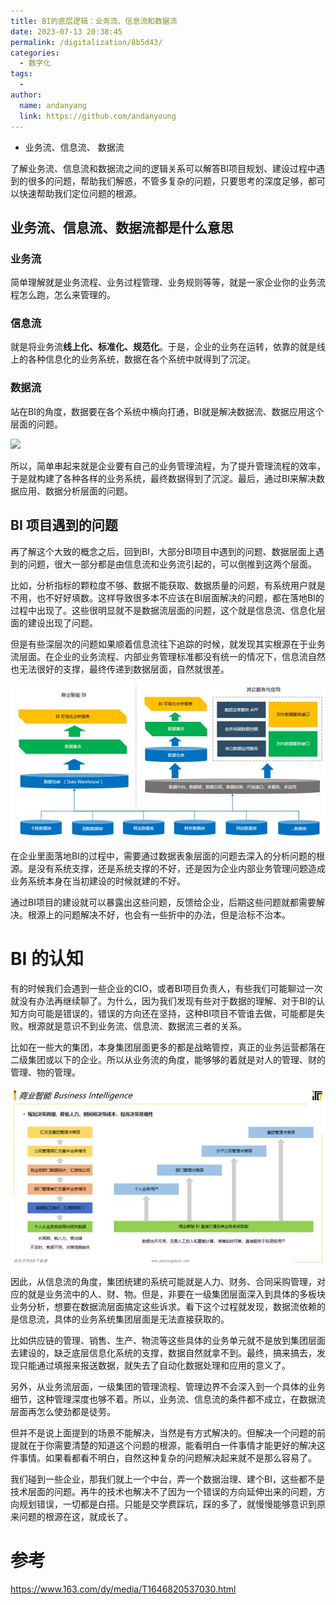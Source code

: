 ```yaml
---
title: BI的底层逻辑：业务流、信息流和数据流
date: 2023-07-13 20:38:45
permalink: /digitalization/8b5d43/
categories:
  - 数字化
tags:
  -
author:
  name: andanyang
  link: https://github.com/andanyoung
---
```


- 业务流、信息流、 数据流

了解业务流、信息流和数据流之间的逻辑关系可以解答BI项目规划、建设过程中遇到的很多的问题，帮助我们解惑，不管多复杂的问题，只要思考的深度足够，都可以快速帮助我们定位问题的根源。

## **业务流、信息流、数据流都是什么意思**

### 业务流

简单理解就是业务流程、业务过程管理、业务规则等等，就是一家企业你的业务流程怎么跑，怎么来管理的。

### 信息流

就是将业务流**线上化、标准化、规范化**。于是，企业的业务在运转，依靠的就是线上的各种信息化的业务系统，数据在各个系统中就得到了沉淀。

### 数据流

站在BI的角度，数据要在各个系统中横向打通，BI就是解决数据流、数据应用这个层面的问题。

![](../.vuepress/public/digitalization/2F0713%2F4489c977j00rxqazv000mc000k00090m.jpg)

所以，简单串起来就是企业要有自己的业务管理流程，为了提升管理流程的效率，于是就构建了各种各样的业务系统，最终数据得到了沉淀。最后，通过BI来解决数据应用、数据分析层面的问题。

## **BI 项目遇到的问题**

再了解这个大致的概念之后，回到BI，大部分BI项目中遇到的问题、数据层面上遇到的问题，很大一部分都是由信息流和业务流引起的，可以倒推到这两个层面。

比如，分析指标的颗粒度不够、数据不能获取、数据质量的问题，有系统用户就是不用，也不好好填数。这样导致很多本不应该在BI层面解决的问题，都在落地BI的过程中出现了。这些很明显就不是数据流层面的问题，这个就是信息流、信息化层面的建设出现了问题。

但是有些深层次的问题如果顺着信息流往下追踪的时候，就发现其实根源在于业务流层面。在企业的业务流程、内部业务管理标准都没有统一的情况下，信息流自然也无法很好的支撑，最终传递到数据层面，自然就很差。

![](../.vuepress/public/digitization/86a09a5cj00rxqazv001lc000t900edm.jpg)

在企业里面落地BI的过程中，需要通过数据表象层面的问题去深入的分析问题的根源。是没有系统支撑，还是系统支撑的不好，还是因为企业内部业务管理问题造成业务系统本身在当初建设的时候就建的不好。

通过BI项目的建设就可以暴露出这些问题，反馈给企业，后期这些问题就都需要解决。根源上的问题解决不好，也会有一些折中的办法，但是治标不治本。

# **BI 的认知**

有的时候我们会遇到一些企业的CIO，或者BI项目负责人，有些我们可能聊过一次就没有办法再继续聊了。为什么，因为我们发现有些对于数据的理解、对于BI的认知方向可能是错误的，错误的方向还在坚持，这种BI项目不管谁去做，可能都是失败。根源就是意识不到业务流、信息流、数据流三者的关系。

比如在一些大的集团，本身集团层面更多的都是战略管控，真正的业务运营都落在二级集团或以下的企业。所以从业务流的角度，能够够的着就是对人的管理、财的管理、物的管理。

![](../.vuepress/public/digitization/e4f14ab2j00rxqazv001rc000u800h0m.jpg)

因此，从信息流的角度，集团统建的系统可能就是人力、财务、合同采购管理，对应的就是业务流中的人、财、物。但是，非要在一级集团层面深入到具体的多板块业务分析，想要在数据流层面搞定这些诉求。看下这个过程就发现，数据流依赖的是信息流，具体的业务系统集团层面是无法直接获取的。

比如供应链的管理、销售、生产、物流等这些具体的业务单元就不是放到集团层面去建设的，缺乏底层信息化系统的支撑，数据自然就拿不到。最终，搞来搞去，发现只能通过填报来报送数据，就失去了自动化数据处理和应用的意义了。

另外，从业务流层面，一级集团的管理流程、管理边界不会深入到一个具体的业务细节，这种管理深度也够不着。所以，业务流、信息流的条件都不成立，在数据流层面再怎么使劲都是徒劳。

但并不是说上面提到的场景不能解决，当然是有方式解决的。但解决一个问题的前提就在于你需要清楚的知道这个问题的根源，能看明白一件事情才能更好的解决这件事情。如果看都看不明白，自然这种复杂的问题解决起来就不是那么容易了。

我们碰到一些企业，那我们就上一个中台，弄一个数据治理、建个BI，这些都不是技术层面的问题。再牛的技术也解决不了因为一个错误的方向延伸出来的问题，方向规划错误，一切都是白搭。只能是交学费踩坑，踩的多了，就慢慢能够意识到原来问题的根源在这，就成长了。

# 参考 

https://www.163.com/dy/media/T1646820537030.html
